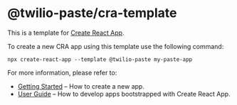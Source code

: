 # @twilio-paste/cra-template

This is a template for [Create React App](https://github.com/facebook/create-react-app).

To create a new CRA app using this template use the following command:

```
npx create-react-app --template @twilio-paste my-paste-app
```

For more information, please refer to:

- [Getting Started](https://create-react-app.dev/docs/getting-started) – How to create a new app.
- [User Guide](https://create-react-app.dev) – How to develop apps bootstrapped with Create React App.

